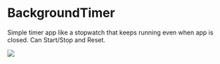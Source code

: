 # BackgroundTimer
Simple timer app like a stopwatch that keeps running even when app is closed.
Can Start/Stop and Reset.

![](background_timer.gif)
